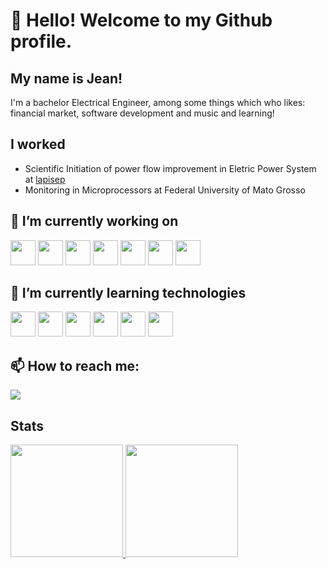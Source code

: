 # 👋 Hello! Welcome to my Github profile.
## My name is Jean!

I'm a bachelor Electrical Engineer, among some things which who likes:  financial market, software development and music and learning!

## I worked
 - Scientific Initiation of  power flow improvement in Eletric Power System at [lapisep](https://github.com/lapisep)
 - Monitoring in Microprocessors at Federal University of Mato Grosso

## 🔭 I’m currently working on
<div>
  <img src="https://cdn.jsdelivr.net/gh/devicons/devicon@latest/icons/c/c-original.svg" width="40" height="40" />
  <img src="https://cdn.jsdelivr.net/gh/devicons/devicon@latest/icons/embeddedc/embeddedc-original.svg" width="40" height="40" />
  <img src="https://cdn.jsdelivr.net/gh/devicons/devicon@latest/icons/csharp/csharp-original.svg" width="40" height="40" />
  <img src="https://cdn.jsdelivr.net/gh/devicons/devicon@latest/icons/dot-net/dot-net-original.svg" width="40" height="40" />
  <img src="https://cdn.jsdelivr.net/gh/devicons/devicon@latest/icons/css3/css3-original.svg" width="40" height="40" />
  <img src="https://cdn.jsdelivr.net/gh/devicons/devicon@latest/icons/html5/html5-original.svg"  width="40" height="40" />
  <img src="https://cdn.jsdelivr.net/gh/devicons/devicon@latest/icons/python/python-original.svg" width="40" height="40" />
</div>

## 🌱 I’m currently learning technologies
<div>
  <img src="https://cdn.jsdelivr.net/gh/devicons/devicon@latest/icons/mysql/mysql-original-wordmark.svg" width="40" height="40" />
  <img src="https://cdn.jsdelivr.net/gh/devicons/devicon@latest/icons/javascript/javascript-original.svg" width="40" height="40" />
  <img src="https://cdn.jsdelivr.net/gh/devicons/devicon@latest/icons/mongodb/mongodb-original-wordmark.svg" width="40" height="40"/>
  <img src="https://cdn.jsdelivr.net/gh/devicons/devicon@latest/icons/pandas/pandas-original-wordmark.svg" width="40" height="40"/>
  <img src="https://cdn.jsdelivr.net/gh/devicons/devicon@latest/icons/nodejs/nodejs-original-wordmark.svg" width="40" height="40"/>
  <img src="https://cdn.jsdelivr.net/gh/devicons/devicon@latest/icons/rust/rust-original.svg" width="40" height="40"/>
</div>

## 📫 How to reach me: 
<div>
  <a href = "mailto:jeanlucasrlima@gmail.com"><img loading="lazy" src="https://img.shields.io/badge/Gmail-D14836?style=for-the-badge&logo=gmail&logoColor=white"   target="_blank"></a>

</div>                              

## Stats
<div>
<a href="https://github.com/ljlima">
<img loading="lazy" height="180em" src="https://github-readme-stats.vercel.app/api/top-langs/?username=ljlima&layout=compact&langs_count=7&theme=dracula"/>
<img loading="lazy" height="180em" src="https://github-readme-stats.vercel.app/api?username=ljlima&show_icons=true&theme=dracula&include_all_commits=true&count_private=true"/>
</div>
